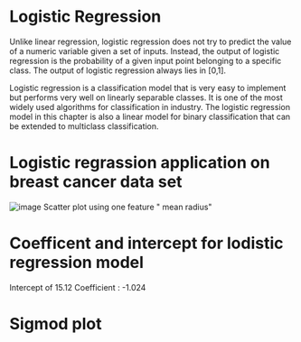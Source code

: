 # Logistic Regression

Unlike linear regression, logistic regression does not try to predict the value of a numeric variable given a set of inputs. Instead, the output of logistic regression is the probability of a given input point belonging to a specific class. The output of logistic regression always lies in [0,1].

Logistic regression is a classification model that is very easy to implement but performs very well on linearly separable classes. It is one of the most widely used algorithms for classification in industry. The logistic regression model in this chapter is also a linear model for binary classification that can be extended to multiclass classification.


# Logistic regrassion application on breast cancer data set


![image](https://user-images.githubusercontent.com/53411455/136670393-8b028fca-eb7a-4a53-9b1d-b094da6c9cd2.png)
Scatter plot using one feature " mean radius"

# Coefficent and intercept for lodistic regression model

Intercept of 15.12
Coefficient : -1.024

# Sigmod plot


